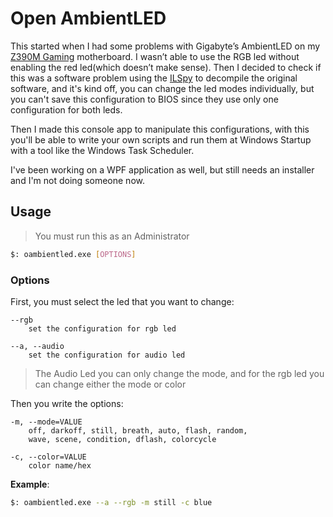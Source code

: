# Open AmbientLED

This started when I had some problems with Gigabyte’s AmbientLED on my [Z390M Gaming](https://www.gigabyte.com/Motherboard/Z390-M-GAMING-rev-10#kf) motherboard. I wasn’t able to use the RGB led without enabling the red led(which doesn’t make sense). Then I decided to check if this was a software problem using the [ILSpy](https://github.com/icsharpcode/ILSpy) to decompile the original software, and it's kind off, you can change the led modes individually, but you can't save this configuration to BIOS since they use only one configuration for both leds.

Then I made this console app to manipulate this configurations, with this you'll be able to write your own scripts and run them at Windows Startup with a tool like the Windows Task Scheduler.

I've been working on a WPF application as well, but still needs an installer and I'm not doing someone now.

## Usage

> You must run this as an Administrator

```bash
$: oambientled.exe [OPTIONS]
```

### Options

First, you must select the led that you want to change:

```text
--rgb
    set the configuration for rgb led

--a, --audio
    set the configuration for audio led
```

> The Audio Led you can only change the mode, and for the rgb led you can change either the mode or color

Then you write the options:

```text
-m, --mode=VALUE
    off, darkoff, still, breath, auto, flash, random,
    wave, scene, condition, dflash, colorcycle
```

```text
-c, --color=VALUE
    color name/hex
```

__Example__:

```bash
$: oambientled.exe --a --rgb -m still -c blue
```
